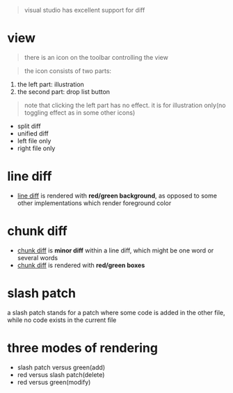 > visual studio has excellent support for diff
# view
> there is an icon on the toolbar controlling the view

> the icon consists of two parts:
1. the left part: illustration
2. the second part: drop list button
> note that clicking the left part has no effect. it is for illustration only(no toggling effect as in some other icons)
- split diff
- unified diff
- left file only
- right file only

# line diff
- <u>line diff</u> is rendered with **red/green background**, as opposed to some other implementations which render foreground color

# chunk diff
- <u>chunk diff</u> is **minor diff** within a line diff, which might be one word or several words
- <u>chunk diff</u> is rendered with **red/green boxes**

# slash patch
a slash patch stands for a patch where some code is added in the other file, while no code exists in the current file

# three modes of rendering
- slash patch versus green(add) 
- red versus slash patch(delete)
- red versus green(modify)
